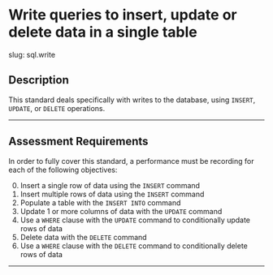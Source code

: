 
# Write queries to insert, update or delete data in a single table

slug: sql.write

## Description
This standard deals specifically with writes to the database, using `INSERT`, `UPDATE`, or `DELETE` operations.

---
## Assessment Requirements
In order to fully cover this standard, a performance must be recording for each of the following objectives:

0. Insert a single row of data using the `INSERT` command
1. Insert multiple rows of data using the `INSERT` command
2. Populate a table with the `INSERT INTO` command
3. Update 1 or more columns of data with the `UPDATE` command
4. Use a `WHERE` clause with the `UPDATE` command to conditionally update rows of data
5. Delete data with the `DELETE` command
6. Use a `WHERE` clause with the `DELETE` command to conditionally delete rows of data

---
